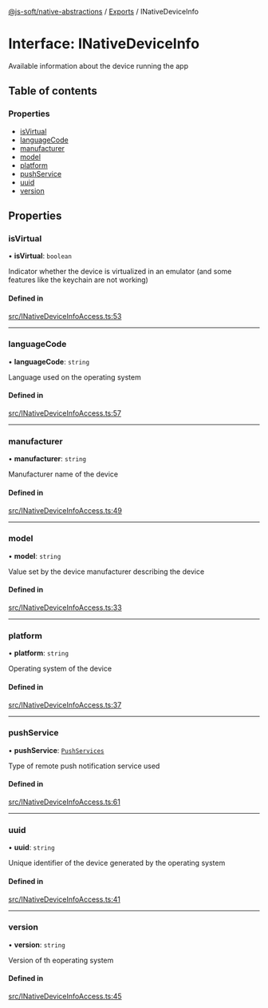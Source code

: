 [@js-soft/native-abstractions](../README.md) / [Exports](../modules.md) / INativeDeviceInfo

# Interface: INativeDeviceInfo

Available information about the device running the app

## Table of contents

### Properties

-   [isVirtual](INativeDeviceInfo.md#isvirtual)
-   [languageCode](INativeDeviceInfo.md#languagecode)
-   [manufacturer](INativeDeviceInfo.md#manufacturer)
-   [model](INativeDeviceInfo.md#model)
-   [platform](INativeDeviceInfo.md#platform)
-   [pushService](INativeDeviceInfo.md#pushservice)
-   [uuid](INativeDeviceInfo.md#uuid)
-   [version](INativeDeviceInfo.md#version)

## Properties

### isVirtual

• **isVirtual**: `boolean`

Indicator whether the device is virtualized in an emulator (and some features like the keychain are not working)

#### Defined in

[src/INativeDeviceInfoAccess.ts:53](https://github.com/js-soft/ts-native-access/blob/2235f5c/packages/abstractions/src/INativeDeviceInfoAccess.ts#L53)

---

### languageCode

• **languageCode**: `string`

Language used on the operating system

#### Defined in

[src/INativeDeviceInfoAccess.ts:57](https://github.com/js-soft/ts-native-access/blob/2235f5c/packages/abstractions/src/INativeDeviceInfoAccess.ts#L57)

---

### manufacturer

• **manufacturer**: `string`

Manufacturer name of the device

#### Defined in

[src/INativeDeviceInfoAccess.ts:49](https://github.com/js-soft/ts-native-access/blob/2235f5c/packages/abstractions/src/INativeDeviceInfoAccess.ts#L49)

---

### model

• **model**: `string`

Value set by the device manufacturer describing the device

#### Defined in

[src/INativeDeviceInfoAccess.ts:33](https://github.com/js-soft/ts-native-access/blob/2235f5c/packages/abstractions/src/INativeDeviceInfoAccess.ts#L33)

---

### platform

• **platform**: `string`

Operating system of the device

#### Defined in

[src/INativeDeviceInfoAccess.ts:37](https://github.com/js-soft/ts-native-access/blob/2235f5c/packages/abstractions/src/INativeDeviceInfoAccess.ts#L37)

---

### pushService

• **pushService**: [`PushServices`](../enums/PushServices.md)

Type of remote push notification service used

#### Defined in

[src/INativeDeviceInfoAccess.ts:61](https://github.com/js-soft/ts-native-access/blob/2235f5c/packages/abstractions/src/INativeDeviceInfoAccess.ts#L61)

---

### uuid

• **uuid**: `string`

Unique identifier of the device generated by the operating system

#### Defined in

[src/INativeDeviceInfoAccess.ts:41](https://github.com/js-soft/ts-native-access/blob/2235f5c/packages/abstractions/src/INativeDeviceInfoAccess.ts#L41)

---

### version

• **version**: `string`

Version of th eoperating system

#### Defined in

[src/INativeDeviceInfoAccess.ts:45](https://github.com/js-soft/ts-native-access/blob/2235f5c/packages/abstractions/src/INativeDeviceInfoAccess.ts#L45)
